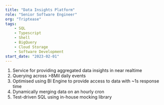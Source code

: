 ```yaml
---
title: "Data Insights Platform"
role: "Senior Software Engineer"
org: "Triptease"
tags:
    - SQL
    - Typescript
    - Shell
    - BigQuery
    - Cloud Storage
    - Software Development
start_date: "2023-02-01"
---
```

1. Service for providing aggregated data insights in near realtime
2. Querying across >8Mil daily events
3. Optimised using BI Engine to provide access to data with ~1s response time
4. Dynamically merging data on an hourly cron
5. Test-driven SQL using in-house mocking library
